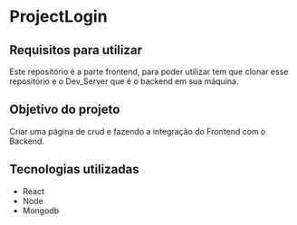 # ProjectLogin

## Requisitos para utilizar 

  Este repositório é a parte frontend, para poder utilizar tem que clonar esse repositório e o Dev_Server que é o backend em sua máquina.
  
## Objetivo do projeto

Criar uma página de crud e fazendo a integração do Frontend com o Backend.

## Tecnologias utilizadas
 
 * React
 * Node
 * Mongodb

